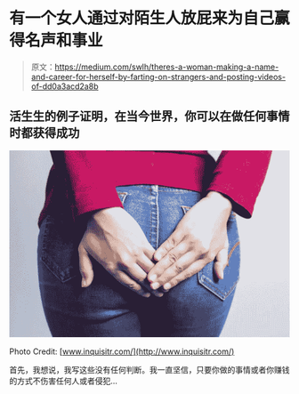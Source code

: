# 有一个女人通过对陌生人放屁来为自己赢得名声和事业

> 原文：<https://medium.com/swlh/theres-a-woman-making-a-name-and-career-for-herself-by-farting-on-strangers-and-posting-videos-of-dd0a3acd2a8b>

## 活生生的例子证明，在当今世界，你可以在做任何事情时都获得成功

![](img/185e1858b28af6fc7d14b27107d13193.png)

Photo Credit: [www.inquisitr.com/](http://www.inquisitr.com/)

首先，我想说，我写这些没有任何判断。我一直坚信，只要你做的事情或者你赚钱的方式不伤害任何人或者侵犯…